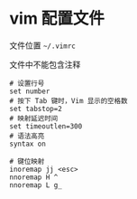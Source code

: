 # vim 配置文件

文件位置 `~/.vimrc`

文件中不能包含注释

```
# 设置行号
set number
# 按下 Tab 键时，Vim 显示的空格数
set tabstop=2
# 映射延迟时间
set timeoutlen=300
# 语法高亮
syntax on

# 键位映射
inoremap jj <esc>
nnoremap H ^
nnoremap L g_
```
